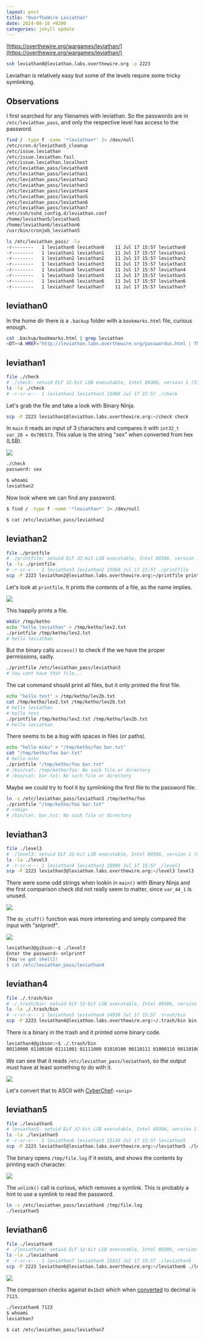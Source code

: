 ```yaml
---
layout: post
title: "OverTheWire Leviathan"
date: 2024-08-18 +0200
categories: jekyll update
---
```

[https://overthewire.org/wargames/leviathan/](https://overthewire.org/wargames/leviathan/)
```sh
ssh leviathan0@leviathan.labs.overthewire.org -p 2223
```

Leviathan is relatively easy but some of the levels require some tricky symlinking.

## Observations
I first searched for any filenames with leviathan. So the passwords are in `/etc/leviathan_pass`, and only the respective level has access to the password.

```sh
find / -type f -name '*leviathan*' 2> /dev/null
/etc/cron.d/leviathan5_cleanup
/etc/issue.leviathan
/etc/issue.leviathan.fail
/etc/issue.leviathan.localhost
/etc/leviathan_pass/leviathan0
/etc/leviathan_pass/leviathan1
/etc/leviathan_pass/leviathan2
/etc/leviathan_pass/leviathan3
/etc/leviathan_pass/leviathan4
/etc/leviathan_pass/leviathan5
/etc/leviathan_pass/leviathan6
/etc/leviathan_pass/leviathan7
/etc/ssh/sshd_config.d/leviathan.conf
/home/leviathan5/leviathan5
/home/leviathan6/leviathan6
/usr/bin/cronjob_leviathan5

ls /etc/leviathan_pass/ -la
-r--------   1 leviathan0 leviathan0    11 Jul 17 15:57 leviathan0
-r--------   1 leviathan1 leviathan1    11 Jul 17 15:57 leviathan1
-r--------   1 leviathan2 leviathan2    11 Jul 17 15:57 leviathan2
-r--------   1 leviathan3 leviathan3    11 Jul 17 15:57 leviathan3
-r--------   1 leviathan4 leviathan4    11 Jul 17 15:57 leviathan4
-r--------   1 leviathan5 leviathan5    11 Jul 17 15:57 leviathan5
-r--------   1 leviathan6 leviathan6    11 Jul 17 15:57 leviathan6
-r--------   1 leviathan7 leviathan7    11 Jul 17 15:57 leviathan7
```

## leviathan0
In the home dir there is a `.backup` folder with a `bookmarks.html` file, curious enough.
```sh
cat .backup/bookmarks.html | grep leviathan
<DT><A HREF="http://leviathan.labs.overthewire.org/passwordus.html | This will be fixed later, the password for leviathan1 is <snip>" ADD_DATE="1155384634" LAST_CHARSET="ISO-8859-1" ID="rdf:#$2wIU71">password to leviathan1</A>
```

## leviathan1
```sh
file ./check
# ./check: setuid ELF 32-bit LSB executable, Intel 80386, version 1 (SYSV), dynamically linked, interpreter /lib/ld-linux.so.2, BuildID[sha1]=115df4ab9cca6c946a5c068b6c9c103f38a6e73b, for GNU/Linux 3.2.0, not strippedstripped
ls -la ./check
# -r-sr-x--- 1 leviathan2 leviathan1 15080 Jul 17 15:57 ./check
```
Let's grab the file and take a look with Binary Ninja.
```sh
scp -P 2223 leviathan1@leviathan.labs.overthewire.org:~/check check
```
In `main` it reads an input of 3 characters and compares it with `int32_t var_28 = 0x786573`. This value is the string "sex" when converted from hex (LSB).

![](https://ketho.github.io/data/otw-leviathan/https://ketho.github.io/data/otw-leviathan/leviathan1.png)

```sh
./check
password: sex

$ whoami
leviathan2
```
Now look where we can find any password.
```sh
$ find / -type f -name '*leviathan*' 2> /dev/null

$ cat /etc/leviathan_pass/leviathan2
```

## leviathan2
```sh
file ./printfile
# ./printfile: setuid ELF 32-bit LSB executable, Intel 80386, version 1 (SYSV), dynamically linked, interpreter /lib/ld-linux.so.2, BuildID[sha1]=afcdf5550ce2513fbb926561b898dc57b648a0c3, for GNU/Linux 3.2.0, not stripped
ls -la ./printfile
# -r-sr-x--- 1 leviathan3 leviathan2 15068 Jul 17 15:57 ./printfile
scp -P 2223 leviathan2@leviathan.labs.overthewire.org:~/printfile printfile
```
Let's look at `printfile`. It prints the contents of a file, as the name implies.

![](https://ketho.github.io/data/otw-leviathan/leviathan2.png)

This happily prints a file.
```sh
mkdir /tmp/ketho
echo "hello leviathan" > /tmp/ketho/lev2.txt
./printfile /tmp/ketho/lev2.txt
# hello leviathan
```

But the binary calls `access()` to check if the we have the proper permissions, sadly.
```sh
./printfile /etc/leviathan_pass/leviathan3
# You cant have that file...
```

The cat command should print all files, but it only printed the first file.
```sh
echo "hello test" > /tmp/ketho/lev2b.txt
cat /tmp/ketho/lev2.txt /tmp/ketho/lev2b.txt
# hello leviathan
# hello test
./printfile /tmp/ketho/lev2.txt /tmp/ketho/lev2b.txt
# hello leviathan
```

There seems to be a bug with spaces in files (or paths).
```sh
echo "hello miku" > "/tmp/ketho/foo bar.txt"
cat "/tmp/ketho/foo bar.txt"
# hello miku
./printfile "/tmp/ketho/foo bar.txt"
# /bin/cat: /tmp/ketho/foo: No such file or directory
# /bin/cat: bar.txt: No such file or directory
```

Maybe we could try to fool it by symlinking the first file to the password file.
```sh
ln -s /etc/leviathan_pass/leviathan3 /tmp/ketho/foo
./printfile "/tmp/ketho/foo bar.txt"
# <snip>
# /bin/cat: bar.txt: No such file or directory
```

## leviathan3
```sh
file ./level3
# ./level3: setuid ELF 32-bit LSB executable, Intel 80386, version 1 (SYSV), dynamically linked, interpreter /lib/ld-linux.so.2, BuildID[sha1]=5df2ce4584aa128f98d504b250d47c3aa8bc4aaa, for GNU/Linux 3.2.0, with debug_info, not stripped 
ls -la ./level3
# -r-sr-x--- 1 leviathan4 leviathan3 18096 Jul 17 15:57 ./level3
scp -P 2223 leviathan3@leviathan.labs.overthewire.org:~/level3 level3
```

There were some odd strings when lookin in `main()` with Binary Ninja and the first comparison check did not really seem to matter, since `var_44_1` is unused.

![](https://ketho.github.io/data/otw-leviathan/leviathan3_1.png)

The `do_stuff()` function was more interesting and simply compared the input with "snlprintf".

![](https://ketho.github.io/data/otw-leviathan/leviathan3_2.png)

```sh
leviathan3@gibson:~$ ./level3
Enter the password> snlprintf
[You've got shell]!
$ cat /etc/leviathan_pass/leviathan4
```

## leviathan4
```sh
file ./.trash/bin
# ./.trash/bin: setuid ELF 32-bit LSB executable, Intel 80386, version 1 (SYSV), dynamically linked, interpreter /lib/ld-linux.so.2, BuildID[sha1]=e9828459b248f1c38a3c479cf92c79c1cc3295b6, for GNU/Linux 3.2.0, not stripped
ls -la ./.trash/bin
# -r-sr-x--- 1 leviathan5 leviathan4 14936 Jul 17 15:57 .trash/bin
scp -P 2223 leviathan4@leviathan.labs.overthewire.org:~/.trash/bin bin
```
There is a binary in the trash and it printed some binary code.
```sh
leviathan4@gibson:~$ ./.trash/bin
00110000 01100100 01111001 01111000 01010100 00110111 01000110 00110100 01010001 01000100 00001010
```

We can see that it reads `/etc/leviathan_pass/leviathan5`, so the output must have at least something to do with it.

![](https://ketho.github.io/data/otw-leviathan/leviathan4.png)

Let's convert that to ASCII with [CyberChef](https://gchq.github.io/CyberChef/#recipe=From_Binary('Space',8)&input=MDAxMTAwMDAgMDExMDAxMDAgMDExMTEwMDEgMDExMTEwMDAgMDEwMTAxMDAgMDAxMTAxMTEgMDEwMDAxMTAgMDAxMTAxMDAgMDEwMTAwMDEgMDEwMDAxMDAgMDAwMDEwMTA): `<snip>`

## leviathan5
```sh
file ./leviathan5
# leviathan5: setuid ELF 32-bit LSB executable, Intel 80386, version 1 (SYSV), dynamically linked, interpreter /lib/ld-linux.so.2, BuildID[sha1]=d326fa408d269058f235a39826ffc6fbd5f5de2b, for GNU/Linux 3.2.0, not stripped
ls -la ./leviathan5
# -r-sr-x--- 1 leviathan6 leviathan5 15140 Jul 17 15:57 leviathan5
scp -P 2223 leviathan5@leviathan.labs.overthewire.org:~/leviathan5 ./leviathan5
```
The binary opens `/tmp/file.log` if it exists, and shows the contents by printing each character.

![](https://ketho.github.io/data/otw-leviathan/leviathan5.png)

The `unlink()` call is curious, which removes a symlink. This is probably a hint to use a symlink to read the password.
```sh
ln -s /etc/leviathan_pass/leviathan6 /tmp/file.log
./leviathan5
```

## leviathan6
```sh
file ./leviathan6
# ./leviathan6: setuid ELF 32-bit LSB executable, Intel 80386, version 1 (SYSV), dynamically linked, interpreter /lib/ld-linux.so.2, BuildID[sha1]=8d21eae4ea4ee29abbdfd21171064af6840bb32b, for GNU/Linux 3.2.0, not stripped
ls -la ./leviathan6
# -r-sr-x--- 1 leviathan7 leviathan6 15032 Jul 17 15:57 ./leviathan6
scp -P 2223 leviathan6@leviathan.labs.overthewire.org:~/leviathan6 ./leviathan6
```

![](https://ketho.github.io/data/otw-leviathan/leviathan6.png)

The comparison checks against `0x1bd3` which when [converted](https://gchq.github.io/CyberChef/#recipe=From_Base(16)&input=MHgxYmQz) to decimal is `7123`.

```sh
./leviathan6 7123
$ whoami
leviathan7

$ cat /etc/leviathan_pass/leviathan7
```
